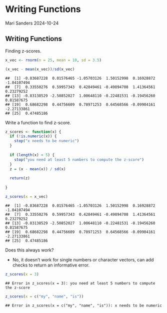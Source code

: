 Writing Functions
================
Mari Sanders
2024-10-24

## Writing Functions

Finding z-scores.

``` r
x_vec <- rnorm(n = 25, mean = 10, sd = 3.5)

(x_vec - mean(x_vec))/sd(x_vec)
```

    ##  [1] -0.83687228  0.01576465 -1.05703126  1.50152998  0.16928872 -1.04107494
    ##  [7]  0.33550276  0.59957343  0.42849461 -0.49894708  1.41364561  0.23279252
    ## [13] -0.83138529 -2.50852027  1.00648110 -0.22481531 -0.19456260  0.81587675
    ## [19]  0.68682298  0.44756609  0.78971253  0.64568566 -0.09904161 -2.27133861
    ## [25]  0.47485186

Write a function to find z-score.

``` r
z_scores <- function(x) {
  if (!is.numeric(x)) {
    stop("x needs to be numeric")
  } 
  
  if (length(x) < 5) {
    stop("you need at least 5 numbers to compute the z-score")
  }
  z = (x - mean(x)) / sd(x)
  
  return(z)
  
}

z_scores(x = x_vec)
```

    ##  [1] -0.83687228  0.01576465 -1.05703126  1.50152998  0.16928872 -1.04107494
    ##  [7]  0.33550276  0.59957343  0.42849461 -0.49894708  1.41364561  0.23279252
    ## [13] -0.83138529 -2.50852027  1.00648110 -0.22481531 -0.19456260  0.81587675
    ## [19]  0.68682298  0.44756609  0.78971253  0.64568566 -0.09904161 -2.27133861
    ## [25]  0.47485186

Does this always work?

- No, it doesn’t work for single numbers or character vectors, can add
  checks to return an informative error.

``` r
z_scores(x = 3)
```

    ## Error in z_scores(x = 3): you need at least 5 numbers to compute the z-score

``` r
z_scores(x = c("my", "name", "is"))
```

    ## Error in z_scores(x = c("my", "name", "is")): x needs to be numeric
